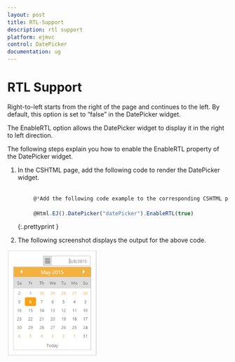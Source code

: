 ```yaml
---
layout: post
title: RTL-Support
description: rtl support
platform: ejmvc
control: DatePicker
documentation: ug
---
```


# RTL Support

Right-to-left starts from the right of the page and continues to the left. By default, this option is set to “false” in the DatePicker widget. 

The EnableRTL option allows the DatePicker widget to display it in the right to left direction.

The following steps explain you how to enable the EnableRTL property of the DatePicker widget.

1. In the CSHTML page, add the following code to render the DatePicker widget.

   ~~~ js

		@*Add the following code example to the corresponding CSHTML page to render DatePicker widget with right to left direction*@

		@Html.EJ().DatePicker("datePicker").EnableRTL(true)

   ~~~
   {:.prettyprint }


2.  The following screenshot displays the output for the above code.

![](RTL-Support_images/RTL-Support_img1.png)



